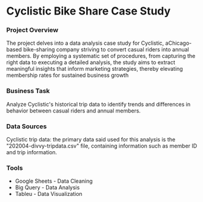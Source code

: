 # Cyclistic Bike Share Case Study

### Project Overview

The project delves into a data analysis case study for ​Cyclistic, a ​Chicago-based bike-sharing company striving to convert casual riders into annual members. By employing a systematic set of procedures, from capturing the right data to executing a detailed analysis, the study aims to extract meaningful insights that inform marketing strategies, thereby elevating membership rates for sustained business growth

### Business Task

Analyze Cyclistic's historical trip data to identify trends and differences in behavior between casual riders and annual members.

### Data Sources

Cyclistic trip data: the primary data said used for this analysis is the "202004-divvy-tripdata.csv" file, containing information such as member ID and trip information.

### Tools

- Google Sheets - Data Cleaning
- Big Query - Data Analysis
- Tableu - Data Visualization
